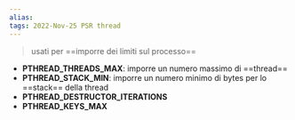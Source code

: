 ```yaml
---
alias: 
tags: 2022-Nov-25 PSR thread
---
```


> usati per ==imporre dei limiti sul processo==

- **PTHREAD_THREADS_MAX**: imporre un numero massimo di ==thread==
- **PTHREAD_STACK_MIN**: imporre un numero minimo di bytes per lo ==stack== della thread
- **PTHREAD_DESTRUCTOR_ITERATIONS**
- **PTHREAD_KEYS_MAX**